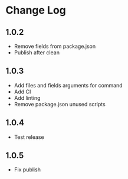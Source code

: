 # Change Log

## 1.0.2
* Remove fields from package.json
* Publish after clean

## 1.0.3
* Add files and fields arguments for command
* Add CI
* Add linting
* Remove package.json unused scripts

## 1.0.4
* Test release

## 1.0.5
* Fix publish